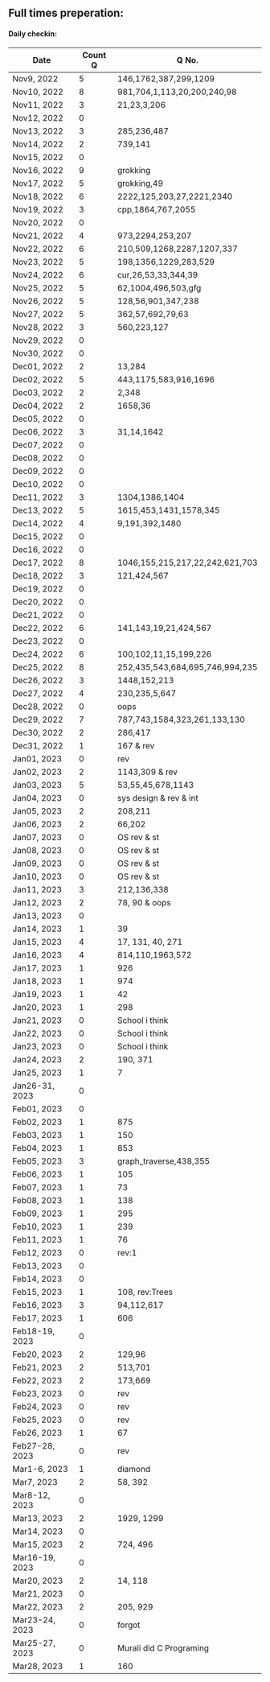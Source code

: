 ## Full times preperation:
#### Daily checkin:  
| Date | Count Q | Q No. |
| --- | ----------- | --------- |
| Nov9, 2022 | 5 | 146,1762,387,299,1209 |
| Nov10, 2022 | 8 | 981,704,1,113,20,200,240,98 |
| Nov11, 2022 | 3 | 21,23,3,206 |
| Nov12, 2022 | 0 |  |
| Nov13, 2022 | 3 | 285,236,487 |
| Nov14, 2022 | 2 | 739,141 |
| Nov15, 2022 | 0 |  |
| Nov16, 2022 | 9 | grokking |
| Nov17, 2022 | 5 | grokking,49 |
| Nov18, 2022 | 6 | 2222,125,203,27,2221,2340 |
| Nov19, 2022 | 3 | cpp,1864,767,2055 |
| Nov20, 2022 | 0 |  |
| Nov21, 2022 | 4 | 973,2294,253,207 |
| Nov22, 2022 | 6 | 210,509,1268,2287,1207,337 |
| Nov23, 2022 | 5 | 198,1356,1229,283,529 |
| Nov24, 2022 | 6 | cur,26,53,33,344,39 |
| Nov25, 2022 | 5 | 62,1004,496,503,gfg |
| Nov26, 2022 | 5 | 128,56,901,347,238 |
| Nov27, 2022 | 5 | 362,57,692,79,63 |
| Nov28, 2022 | 3 | 560,223,127 |
| Nov29, 2022 | 0 | |
| Nov30, 2022 | 0 | |
| Dec01, 2022 | 2 | 13,284 |
| Dec02, 2022 | 5 | 443,1175,583,916,1696 |
| Dec03, 2022 | 2 | 2,348 |
| Dec04, 2022 | 2 | 1658,36 |
| Dec05, 2022 | 0 | |
| Dec06, 2022 | 3 | 31,14,1642 |
| Dec07, 2022 | 0 | |
| Dec08, 2022 | 0 | |
| Dec09, 2022 | 0 | |
| Dec10, 2022 | 0 | |
| Dec11, 2022 | 3 | 1304,1386,1404 |
| Dec13, 2022 | 5 | 1615,453,1431,1578,345 |
| Dec14, 2022 | 4 | 9,191,392,1480 |
| Dec15, 2022 | 0 | |
| Dec16, 2022 | 0 | |
| Dec17, 2022 | 8 | 1046,155,215,217,22,242,621,703 |
| Dec18, 2022 | 3 | 121,424,567 |
| Dec19, 2022 | 0 | |
| Dec20, 2022 | 0 | |
| Dec21, 2022 | 0 | |
| Dec22, 2022 | 6 | 141,143,19,21,424,567 |
| Dec23, 2022 | 0 | |
| Dec24, 2022 | 6 | 100,102,11,15,199,226 |
| Dec25, 2022 | 8 | 252,435,543,684,695,746,994,235 |
| Dec26, 2022 | 3 | 1448,152,213 |
| Dec27, 2022 | 4 | 230,235,5,647 |
| Dec28, 2022 | 0 | oops |
| Dec29, 2022 | 7 | 787,743,1584,323,261,133,130 |
| Dec30, 2022 | 2 | 286,417 |
| Dec31, 2022 | 1 | 167 & rev |
| Jan01, 2023 | 0 | rev |
| Jan02, 2023 | 2 | 1143,309 & rev |
| Jan03, 2023 | 5 | 53,55,45,678,1143 |
| Jan04, 2023 | 0 | sys design & rev & int |
| Jan05, 2023 | 2 | 208,211 |
| Jan06, 2023 | 2 | 66,202 |
| Jan07, 2023 | 0 | OS rev & st |
| Jan08, 2023 | 0 | OS rev & st |
| Jan09, 2023 | 0 | OS rev & st |
| Jan10, 2023 | 0 | OS rev & st |
| Jan11, 2023 | 3 | 212,136,338 |
| Jan12, 2023 | 2 | 78, 90 & oops |
| Jan13, 2023 | 0 |  |
| Jan14, 2023 | 1 | 39 |
| Jan15, 2023 | 4 | 17, 131, 40, 271 |
| Jan16, 2023 | 4 | 814,110,1963,572 |
| Jan17, 2023 | 1 | 926 |
| Jan18, 2023 | 1 | 974 |
| Jan19, 2023 | 1 | 42 |
| Jan20, 2023 | 1 | 298 |
| Jan21, 2023 | 0 | School i think |
| Jan22, 2023 | 0 | School i think |
| Jan23, 2023 | 0 | School i think |
| Jan24, 2023 | 2 | 190, 371 |
| Jan25, 2023 | 1 | 7 |
| Jan26-31, 2023 | 0 |  |
| Feb01, 2023 | 0 |  |
| Feb02, 2023 | 1 | 875 |
| Feb03, 2023 | 1 | 150 |
| Feb04, 2023 | 1 | 853 |
| Feb05, 2023 | 3 | graph_traverse,438,355 |
| Feb06, 2023 | 1 | 105 |
| Feb07, 2023 | 1 | 73 |
| Feb08, 2023 | 1 | 138 |
| Feb09, 2023 | 1 | 295 |
| Feb10, 2023 | 1 | 239 |
| Feb11, 2023 | 1 | 76 |
| Feb12, 2023 | 0 | rev:1 |
| Feb13, 2023 | 0 | |
| Feb14, 2023 | 0 | |
| Feb15, 2023 | 1 | 108, rev:Trees |
| Feb16, 2023 | 3 | 94,112,617 |
| Feb17, 2023 | 1 | 606 |
| Feb18-19, 2023 | 0 | |
| Feb20, 2023 | 2 | 129,96 |
| Feb21, 2023 | 2 | 513,701 |
| Feb22, 2023 | 2 | 173,669 |
| Feb23, 2023 | 0 | rev |
| Feb24, 2023 | 0 | rev |
| Feb25, 2023 | 0 | rev |
| Feb26, 2023 | 1 | 67 |
| Feb27-28, 2023 | 0 | rev |
| Mar1-6, 2023 | 1 | diamond |
| Mar7, 2023 | 2 | 58, 392 |
| Mar8-12, 2023 | 0 | |
| Mar13, 2023 | 2 | 1929, 1299 |
| Mar14, 2023 | 0 | |
| Mar15, 2023 | 2 | 724, 496 |
| Mar16-19, 2023 | 0 | |
| Mar20, 2023 | 2 | 14, 118 |
| Mar21, 2023 | 0 | |
| Mar22, 2023 | 2 | 205, 929 |
| Mar23-24, 2023 | 0 | forgot |
| Mar25-27, 2023 | 0 | Murali did C Programing |
| Mar28, 2023 | 1 | 160 |
